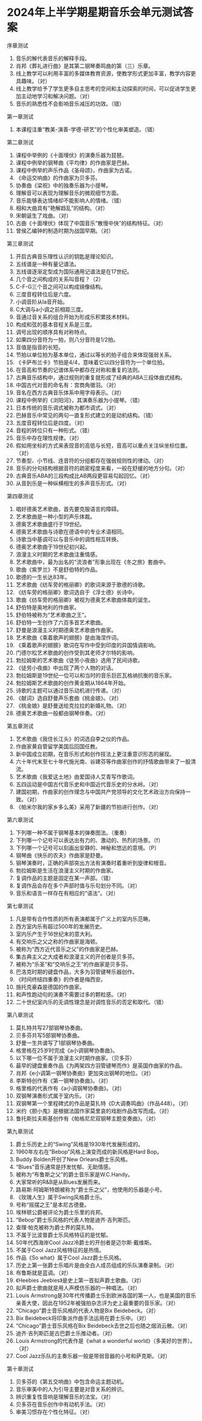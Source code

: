 # 2024年上半学期星期音乐会单元测试答案
序章测试
1. 音乐的解代表音乐的解释手段。
2. 肖邦《葬礼进行曲》是其第二钢琴奏鸣曲的第（三）乐章。
3. 线上教学可以利用丰富的多媒体教育资源，使教学形式更加丰富，教学内容更具趣味。（对）
4. 线上教学给予了学生更多自主思考的空间和主动探索的时间，可以促进学生更加主动地学习和解决问题。（对）
5. 音乐的熟悉性不会影响音乐减压的功效。（错）

第一章测试
1. 本课程注重“教美-演善-学德-研艺”的个性化审美塑造。（错）

第二章测试
1. 课程中举例的《十面埋伏》的演奏乐器为琵琶。
2. 课程中例举的钢琴曲《平均律》的作曲家是巴赫。
3. 课程中例举的声乐作品《圣母颂》，作曲家为古诺。
4. 《命运交响曲》的作曲家为贝多芬。
5. 协奏曲《梁祝》中的独奏乐器为小提琴。
6. 理解音可以表现为理解音乐的微观细节方面。
7. 音乐能够表达情绪却不能影响人的情绪。（错）
8. 相和大曲具有“艳解趋乱”的结构。（对）
9. 宋朝诞生了戏曲。（对）
10. 古曲《十面埋伏》体现了中国音乐“散慢中快”的结构特征。（对）
11. 曾侯乙编钟的制造时期为战国早期。（对）

第三章测试
1. 开启古典音乐理性认识的钥匙是理论知识。
2. 五线谱是一种有量记谱法。
3. 五线谱逐渐定型成为国际通用记谱法是在17世纪。
4. 几个音之间构成的关系叫音程？（2）
5. C-F-G三个音之间可以构成镜像结构。
6. 三度音程转位后是六度。
7. 小调音阶从la音开始。
8. C大调与a小调之前相距三度。
9. 音通过音关系的组合开始为形成乐积累技术材料。
10. 构成和弦的基本音程关系是三度。
11. 调号出现的顺序具有对称特点。
12. 如果四分音符为一拍，则八分音符是1/2拍。
13. 音值是指音的长短。
14. 节拍以单位拍为基本单位，通过以等长的拍子组合来体现强弱关系。
15. 《卡萨布兰卡》节拍是4/4，意味着它以四分音符为一个单位拍。
16. 在音高和节奏的记谱体系中都存在对称和重复的法则。
17. 古典音乐结构中，通过规则的重复就形成了经典的ABA三段体曲式结构。
18. 中国古代对音的命名有：宫商角徵羽。（对）
19. 音名在西方古典音乐体系中用字母表示。（对）
20. 课程中例举的《浏阳河》，其演奏乐器为小提琴。（错）
21. 日本传统的音乐调式被称为都市调式。（对）
22. 巴赫音乐中常见的两句一直复形式建立的是动机结构。（错）
23. 五度音程转位后是四度。（对）
24. 音程的转位只有一种形式。（错）
25. 音乐中存在理性规律。（对）
26. 假如用坐标的方式来表现音的高低与长短，音高可以重点关注纵坐标位置。（对）
27. 节奏型、小节线、连音符的分组都存在强弱规则性的律动。（对）
28. 音乐的分句结构根据音符的疏密程度来看，一般在舒缓的地方分句。（对）
29. 古典音乐ABA的三段构成比AB两段更容易勾起回忆。（对）
30. 从音到乐是一种纵横相生的多声音乐形式。（对）

第四章测试
1. 唱好德奥艺术歌曲，首先要克服语言的障碍。
2. 艺术歌曲是一种小型的声乐体裁。
3. 德奥艺术歌曲盛行于19世纪。
4. 德奥艺术歌曲与诗歌在德语中的专业术语相同。
5. 诗歌当中基调可以与音乐中的调性相互转换。
6. 德奥艺术歌曲于19世纪初兴起。
7. 浪漫主义时期的艺术歌曲注重情感。
8. 艺术歌曲中，最为出名的“流浪者”形象出现在《冬之旅》套曲中。
9. 歌曲《紫罗兰》不是舒伯特的作品。
10. 歌德的一生长达83年。
11. 艺术歌曲《纺车旁的格丽卿》的歌词来源于歌德的诗歌。
12. 《纺车旁的格丽卿》歌词选自于《浮士德》长诗中。
13. 歌曲《纺车旁的格丽卿》被视为德奥艺术歌曲体裁的诞生。
14. 舒伯特是奥地利的作曲家。
15. 舒伯特被称为“艺术歌曲之王”。
16. 舒伯特一生创作了六百多首艺术歌曲。
17. 舒曼是浪漫主义时期德奥艺术歌曲作曲家。
18. 艺术歌曲《乘着歌声的翅膀》是由海涅作词。
19. 《乘着歌声的翅膀》歌词在写作中受到印度的异国情调影响。
20. 门德尔松艺术歌曲的创作受到其老师才尔特的影响。
21. 勃拉姆斯的艺术歌曲《徒劳小夜曲》选用了民间诗歌。
22. 《徒劳小夜曲》中出现了两个人物的对话。
23. 勃拉姆斯是19世纪一位可以和当时的音乐巨匠瓦格纳抗衡的音乐家。
24. 勃拉姆斯艺术歌曲的创作黄金期从1864年开始。
25. 诗歌的主题可以通过音乐动机进行传递。（对）
26. 《献词》选自舒曼声乐套曲《桃金娘》。（对）
27. 《桃金娘》是舒曼送给克拉拉的新婚礼物。（对）
28. 德奥艺术歌曲一般都由钢琴伴奏。（对）

第五章测试
1. 艺术歌曲《我住长江头》的词选自李之仪的作品。
2. 作曲家黄自管留学美国后回国任教。
3. 新中国成立初期，在音乐形式和创作技法上更注重意识形态的展现。
4. 六十年代末至七十年代施光南、谷建芬等作曲家创作的抒情歌曲带来了一股清流。
5. 艺术歌曲《我爱这土地》由爱国诗人艾青写作歌词。
6. 五四运动是中国古代音乐史和中国近代音乐史的分水岭。（对）
7. 建国初期，作曲家的创作理念与中国共产党领导的文化艺术政治方向保持一致。（对）
8. 《帕米尔我的家乡多么美》采用了新疆的节拍进行创作。（对）

第六章测试
1. 下列哪一种不属于钢琴基本的弹奏图法。（重奏）
2. 下列哪一个记号可以表达出有力的、激动的、热烈的场景。（f）
3. 下列哪一个记号可以刻画出安静的、神秘和悠远的意境。（P）
4. 钢琴曲《快乐的农夫》作曲家是舒曼。
5. 钢琴演奏时，正确的声部突出方法有演奏时着重听到旋律和根音。
6. 勃拉姆斯是生活在浪漫主义时期的作曲家。
7. 复调作品的主题是固定在某一声部。（错）
8. 复调作品会存在多个声部时值与乐句划分不同。（对）
9. 音乐和语言一样存在有相应的“语法”。（对）

第七章测试
1. 凡是带有合作性质的所有表演都属于广义上的室内乐范畴。
2. 西方室内乐有超过500年的发展历史。
3. 室内乐产生于16世纪末的意大利。
4. 有交响乐之父之称的作曲家是海顿。
5. 被称为“西方近代音乐之父”的作曲家是巴赫。
6. 集古典主义之大成者和浪漫主义的开创者是贝多芬。
7. 被称为“乐圣”和“交响乐之王”的作曲家是贝多芬。
8. 巴洛克时期的键盘作品，大多为羽管键琴乐器创作。
9. 《时间终结四重奏》的作者是梅西安。
10. 施托克豪森是德国的作曲家。
11. 和声性跑动句的演奏不需要过多的颗粒感。（对）
12. 二十世纪室内乐的无调性理念是对调性音乐的否定和取代。（错）

第八章测试
1. 莫扎特共写27部钢琴协奏曲。
2. 贝多芬共写5部钢琴协奏曲。
3. 舒曼一生共谱写了1部钢琴协奏曲。
4. 格里格在25岁时完成《a小调钢琴协奏曲》。
5. 以下哪一位不属于浪漫主义时期作曲家。（贝多芬）
6. 最早的键盘重奏作品《为两架四方羽管键琴而作》是英国作曲家的作品。
7. 肖邦《e小调第一钢琴协奏曲》更加突出钢琴的地位。（对）
8. 李斯特创作有《第一钢琴协奏曲》。（对）
9. 格里格的代表作有《a小调钢琴协奏曲》。（对）
10. 双钢琴演奏形式属于室内乐。（对）
11. 双钢琴第一个里程碑式的作品是莫扎特《D大调奏鸣曲》（作品448）。（对）
12. 米约《胆小鬼》是根据法国作家莫里哀的戏剧作品改写而成。（对）
13. 鲁托斯拉夫斯基创作有《帕格尼尼双钢琴主题变奏曲》。（对）

第九章测试
1. 爵士乐历史上的“Swing”风格是1930年代发展形成的。
2. 1960年左右在“Bebop”风格上演变而成的新风格是Hard Bop。
3. Buddy Bolden开创了New Orleans爵士乐风格。
4. “Blues”音乐通常是抒发忧郁、无助情感。
5. 被称为“布鲁斯之父”的爵士音乐家是W.C.Handy。
6. 大家常听的R&B是从Blues发展而来。
7. 路易斯·阿姆斯特朗被称为“爵士乐之父”，他使用的乐器是小号。
8. 《玫瑰人生》属于Swing风格爵士乐。
9. 号称“摇摆之王”是本尼古德曼。
10. 埃林顿公爵被评论为爵士乐里的肖邦。
11. “Bebop”爵士乐风格的代表人物是迪齐·吉列斯匹。
12. 查理·帕克被称为爵士界的莫扎特。
13. 不属于比波普爵士乐风格特征的是忧郁。
14. 50年代西海岸Cool Jazz冷爵士的开创者是迈尔斯·戴维斯。
15. 不属于Cool Jazz风格特征的是热情。
16. 作品《So what》属于Cool Jazz爵士乐风格。
17. 历史上第一张爵士乐唱片是由全白人成员组成的乐队演奏录制。（对）
18. 布鲁斯就是蓝调。（对）
19. 《Heebies Jeebies》是史上第一首拟声爵士歌曲。（对）
20. 拟声爵士歌曲就是用人声模仿乐器的一种唱法。（对）
21. Louis Armstrong是30年代传播爵士乐到欧洲各国的第一人，也是美国的音乐亲善大使，因此在1952年被强拍杂志评为史上最重要的音乐家。（对）
22. “Chicago”爵士音乐风格的代表人物是Bix Beidebeck。（对）
23. Bix Beidebeck将印象派作曲手法运用在爵士乐中。（对）
24. “Chicago”爵士音乐风格在Bix Beidebeck去世之后也随之烟消云散。（对）
25. 迪齐·吉列斯匹是古巴爵士乐推动者。（对）
26. Louis Armstrong的代表作是《what a wonderful world》（多美好的世界）。（对）
27. Cool Jazz乐队的主奏乐器一般是带弱音器的小号和萨克斯。（对）

第十章测试
1. 贝多芬的《第五交响曲》中包含命运主题动机。
2. 音乐审美中的人为引导主要是对音关系的辨识。
3. 辨识重复性音响是理解音乐的法宝。（对）
4. 贝多芬在音乐创作中有动机手法。（对）
5. 审美习惯存在个性化特征。（对）
